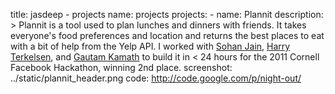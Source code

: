 title: jasdeep - projects
name: projects
projects:
    - name:         Plannit
      description:  >
            Plannit is a tool used to plan lunches and dinners with friends.
            It takes everyone's food preferences and location and returns
            the best places to eat with a bit of help from the Yelp API.
            I worked with <a href="http://www.sohanjain.com">Sohan Jain</a>,
            <a href="http://www.harryterkelsen.com">Harry Terkelsen</a>,
            and <a href="http://www.gautamkamath.com">Gautam Kamath</a> to
            build it in < 24 hours for the 2011 Cornell Facebook Hackathon,
            winning 2nd place.
      screenshot:   ../static/plannit_header.png
      code:         http://code.google.com/p/night-out/
